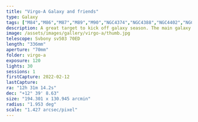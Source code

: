 ```yaml
---
title: "Virgo-A Galaxy and friends"
type: Galaxy
tags: ["M84","M86","M87","M89","M90","NGC4374","NGC4388","NGC4402","NGC4406","NGC4425","NGC4429","NGC4435","NGC4438","NGC4452","NGC4461","NGC4473","NGC4477","NGC4486","NGC4531","NGC4550","NGC4552","NGC4569","Virgo Galaxy"]
description: A great target to kick off galaxy season. The main galaxy is unique with a massive plume of plasma ejecting from its core, while the neighbors are a catalog of spiral galaxy viewing angles.
image: /assets/images/gallery/virgo-a/thumb.jpg
telescope: Svbony sv503 70ED
length: "336mm"
aperture: "70mm"
folder: virgo-a
exposure: 120
lights: 30
sessions: 1
firstCapture: 2022-02-12 
lastCapture:
ra: "12h 31m 14.2s"
dec: "+12° 39' 8.63"
size: "194.301 x 130.945 arcmin"
radius: "1.953 deg"
scale: "1.427 arcsec/pixel"
---
```

